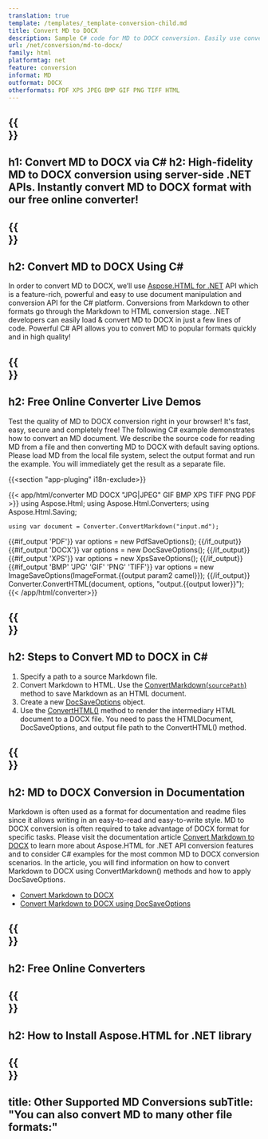 ```yaml
---
translation: true
template: /templates/_template-conversion-child.md
title: Convert MD to DOCX
description: Sample C# code for MD to DOCX conversion. Easily use converter API within ASP.NET or any .NET application. Try online MD to DOCX Converter for free!
url: /net/conversion/md-to-docx/
family: html
platformtag: net
feature: conversion
informat: MD
outformat: DOCX
otherformats: PDF XPS JPEG BMP GIF PNG TIFF HTML
---
```


{{<section banner>}}
---
h1: Convert MD to DOCX via C#
h2: High-fidelity MD to DOCX conversion using server-side .NET APIs. Instantly convert MD to DOCX format with our free online converter!
---

{{<section overview>}}
---
h2: Convert MD to DOCX Using C#
---

In order to convert MD to DOCX, we’ll use [Aspose.HTML for .NET](https://products.aspose.com/html/net/) API which is a feature-rich, powerful and easy to use document manipulation and conversion API for the C# platform. Conversions from Markdown to other formats go through the Markdown to HTML conversion stage. .NET developers can easily load & convert MD to DOCX in just a few lines of code. Powerful C# API allows you to convert MD to popular formats quickly and in high quality!

{{<section demos>}}
---
h2: Free Online Converter Live Demos
---

Test the quality of MD to DOCX conversion right in your browser! It's fast, easy, secure and completely free! The following C# example demonstrates how to convert an MD document. We describe the source code for reading MD from a file and then converting MD to DOCX with default saving options. Please load MD from the local file system, select the output format and run the example. You will immediately get the result as a separate file.

{{<section "app-pluging" i18n-exclude>}}

{{< app/html/converter MD DOCX "JPG|JPEG" GIF BMP XPS TIFF PNG PDF >}}
using Aspose.Html;
using Aspose.Html.Converters;
using Aspose.Html.Saving;

    using var document = Converter.ConvertMarkdown("input.md");
{{#if_output 'PDF'}}
    var options = new PdfSaveOptions();
{{/if_output}}
{{#if_output 'DOCX'}}
    var options = new DocSaveOptions();
{{/if_output}}
{{#if_output 'XPS'}}
    var options = new XpsSaveOptions();
{{/if_output}}
{{#if_output 'BMP' 'JPG' 'GIF' 'PNG' 'TIFF'}}
    var options = new ImageSaveOptions(ImageFormat.{{output param2 camel}});
{{/if_output}}
    Converter.ConvertHTML(document, options, "output.{{output lower}}");   
{{< /app/html/converter>}}


{{<section steps>}}
---
h2: Steps to Convert MD to DOCX in C#
---

1.  Specify a path to a source Markdown file.
1.  Convert Markdown to HTML. Use the [ConvertMarkdown(`sourcePath`)](https://reference.aspose.com/html/net/aspose.html.converters.converter/convertmarkdown/methods/4) method to save Markdown as an HTML document.
1.  Create a new [DocSaveOptions](https://reference.aspose.com/html/net/aspose.html.saving/docsaveoptions) object.
1.  Use the [ConvertHTML()](https://reference.aspose.com/html/net/aspose.html.converters/converter/converthtml/) method to render the intermediary HTML document to a DOCX file. You need to pass the HTMLDocument, DocSaveOptions, and output file path to the ConvertHTML() method.


{{<section documentation>}}
---
h2: MD to DOCX Conversion in Documentation
---

Markdown is often used as a format for documentation and readme files since it allows writing in an easy-to-read and easy-to-write style. MD to DOCX conversion is often required to take advantage of DOCX format for specific tasks. Please visit the documentation article [Convert Markdown to DOCX](https://docs.aspose.com/html/net/converting-between-formats/markdown-to-docx/) to learn more about Aspose.HTML for .NET API conversion features and to consider C# examples for the most common MD to DOCX conversion scenarios. In the article, you will find information on how to convert Markdown to DOCX using ConvertMarkdown() methods and how to apply DocSaveOptions.
 - <a href="https://docs.aspose.com/html/net/converting-between-formats/markdown-to-docx/#convert-markdown-to-docx" target="_blank">Convert Markdown to DOCX</a>
 - <a href="https://docs.aspose.com/html/net/converting-between-formats/markdown-to-docx/#convert-markdown-to-docx-using-docsaveoptions" target="_blank">Convert Markdown to DOCX using DocSaveOptions</a>

{{<section online-converters>}}
---
h2: Free Online Converters
---

{{<section get-started>}}
---
h2: How to Install Aspose.HTML for .NET library
---

{{<section other-conversions>}}
---
title: Other Supported MD Conversions
subTitle: "You can also convert MD to many other file formats:"
---